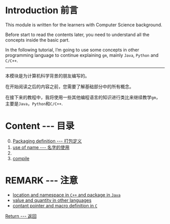 # Introduction 前言

This module is written for the learners with Computer Science background.

Before start to read the contents later, you need to understand all the concepts inside the basic part.

In the following tutorial, I’m going to use some concepts in other programming language to continue explaining `gm`, mainly `Java`, `Python` and `C/C++`. <!--  -->

---

本模块是为计算机科学背景的朋友编写的。

在开始阅读之后的内容之前，您需要了解基础部分中的所有概念。

在接下来的教程中，我将使用一些其他编程语言的知识进行类比来继续教学`gm`，主要是`Java`，`Python`和`C/C++`.

# Content --- 目录

0. [Packaging definition --- 打包定义](p0) <!--  -->
1. [use of name --- 名字的使用](p1) <!--  -->
2. 
3. [compile]()

# REMARK --- 注意

* [location and namespace in `C++` and package in `Java`]()
* [value and quantity in other languages]()
* [contant pointer and macro definition in `C`]()

[Return --- 返回](Home)